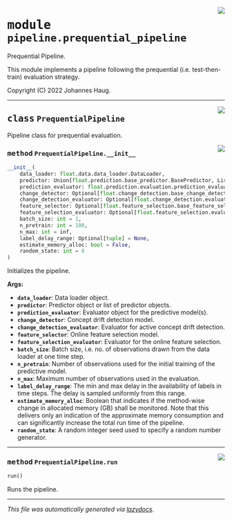 <!-- markdownlint-disable -->

<a href="https://github.com/haugjo/float/tree/main/float/pipeline/prequential_pipeline.py#L0"><img align="right" style="float:right;" src="https://img.shields.io/badge/-source-cccccc?style=flat-square"></a>

# <kbd>module</kbd> `pipeline.prequential_pipeline`
Prequential Pipeline. 

This module implements a pipeline following the prequential (i.e. test-then-train) evaluation strategy. 

Copyright (C) 2022 Johannes Haug. 



---

<a href="https://github.com/haugjo/float/tree/main/float/pipeline/prequential_pipeline.py#L22"><img align="right" style="float:right;" src="https://img.shields.io/badge/-source-cccccc?style=flat-square"></a>

## <kbd>class</kbd> `PrequentialPipeline`
Pipeline class for prequential evaluation. 

<a href="https://github.com/haugjo/float/tree/main/float/pipeline/prequential_pipeline.py#L24"><img align="right" style="float:right;" src="https://img.shields.io/badge/-source-cccccc?style=flat-square"></a>

### <kbd>method</kbd> `PrequentialPipeline.__init__`

```python
__init__(
    data_loader: float.data.data_loader.DataLoader,
    predictor: Union[float.prediction.base_predictor.BasePredictor, List[float.prediction.base_predictor.BasePredictor]],
    prediction_evaluator: float.prediction.evaluation.prediction_evaluator.PredictionEvaluator,
    change_detector: Optional[float.change_detection.base_change_detector.BaseChangeDetector] = None,
    change_detection_evaluator: Optional[float.change_detection.evaluation.change_detection_evaluator.ChangeDetectionEvaluator] = None,
    feature_selector: Optional[float.feature_selection.base_feature_selector.BaseFeatureSelector] = None,
    feature_selection_evaluator: Optional[float.feature_selection.evaluation.feature_selection_evaluator.FeatureSelectionEvaluator] = None,
    batch_size: int = 1,
    n_pretrain: int = 100,
    n_max: int = inf,
    label_delay_range: Optional[tuple] = None,
    estimate_memory_alloc: bool = False,
    random_state: int = 0
)
```

Initializes the pipeline. 



**Args:**
 
 - <b>`data_loader`</b>:  Data loader object. 
 - <b>`predictor`</b>:  Predictor object or list of predictor objects. 
 - <b>`prediction_evaluator`</b>:  Evaluator object for the predictive model(s). 
 - <b>`change_detector`</b>:  Concept drift detection model. 
 - <b>`change_detection_evaluator`</b>:  Evaluator for active concept drift detection. 
 - <b>`feature_selector`</b>:  Online feature selection model. 
 - <b>`feature_selection_evaluator`</b>:  Evaluator for the online feature selection. 
 - <b>`batch_size`</b>:  Batch size, i.e. no. of observations drawn from the data loader at one time step. 
 - <b>`n_pretrain`</b>:  Number of observations used for the initial training of the predictive model. 
 - <b>`n_max`</b>:  Maximum number of observations used in the evaluation. 
 - <b>`label_delay_range`</b>:  The min and max delay in the availability of labels in time steps. The delay is sampled uniformly from  this range. 
 - <b>`estimate_memory_alloc`</b>:  Boolean that indicates if the method-wise change in allocated memory (GB) shall be monitored.  Note that this delivers only an indication of the approximate memory consumption and can significantly  increase the total run time of the pipeline. 
 - <b>`random_state`</b>:  A random integer seed used to specify a random number generator. 




---

<a href="https://github.com/haugjo/float/tree/main/float/pipeline/prequential_pipeline.py#L74"><img align="right" style="float:right;" src="https://img.shields.io/badge/-source-cccccc?style=flat-square"></a>

### <kbd>method</kbd> `PrequentialPipeline.run`

```python
run()
```

Runs the pipeline. 




---

_This file was automatically generated via [lazydocs](https://github.com/ml-tooling/lazydocs)._
